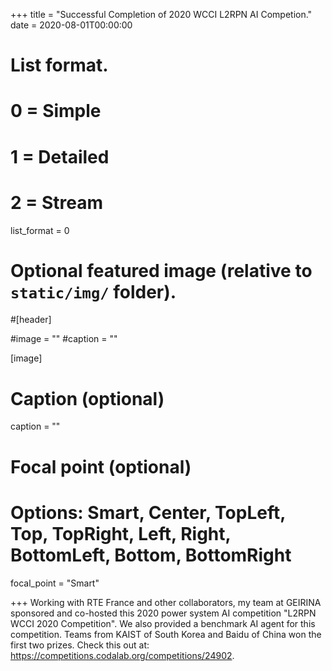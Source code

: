 +++
title = "Successful Completion of 2020 WCCI L2RPN AI Competion."
date = 2020-08-01T00:00:00

# List format.
#   0 = Simple
#   1 = Detailed
#   2 = Stream
list_format = 0

# Optional featured image (relative to `static/img/` folder).
#[header]

#image = ""
#caption = ""

[image]
  # Caption (optional)
  caption = ""
  
  # Focal point (optional)
  # Options: Smart, Center, TopLeft, Top, TopRight, Left, Right, BottomLeft, Bottom, BottomRight
  focal_point = "Smart"

+++
Working with RTE France and other collaborators, my team at GEIRINA sponsored and co-hosted this 2020 power system AI competition "L2RPN WCCI 2020 Competition". We also provided a benchmark AI agent for this competition. Teams from KAIST of South Korea and Baidu of China won the first two prizes. Check this out at: https://competitions.codalab.org/competitions/24902.  
